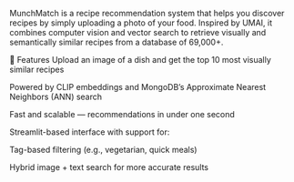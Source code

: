 MunchMatch is a recipe recommendation system that helps you discover recipes by simply uploading a photo of your food. Inspired by UMAI, it combines computer vision and vector search to retrieve visually and semantically similar recipes from a database of 69,000+.

🚀 Features
Upload an image of a dish and get the top 10 most visually similar recipes

Powered by CLIP embeddings and MongoDB’s Approximate Nearest Neighbors (ANN) search

Fast and scalable — recommendations in under one second

Streamlit-based interface with support for:

Tag-based filtering (e.g., vegetarian, quick meals)

Hybrid image + text search for more accurate results

